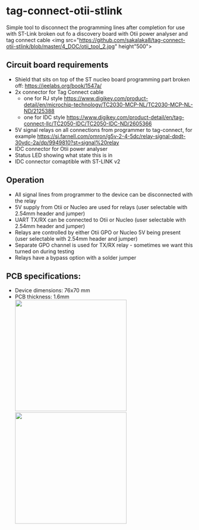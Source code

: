# tag-connect-otii-stlink
Simple tool to disconnect the programming lines after completion for use with ST-Link broken out fo a discovery board with Otii power analyser and tag connect cable
<img src="https://github.com/sakalaka8/tag-connect-otii-stlink/blob/master/4_DOC/otii_tool_2.jpg" height"500">
## Circuit board requirements
 * Shield that sits on top of the ST nucleo board programming part broken off: https://jeelabs.org/book/1547a/
 * 2x connector for Tag Connect cable
   * one for RJ style https://www.digikey.com/product-detail/en/microchip-technology/TC2030-MCP-NL/TC2030-MCP-NL-ND/2125388
   * one for IDC style https://www.digikey.com/product-detail/en/tag-connect-llc/TC2050-IDC/TC2050-IDC-ND/2605366
 * 5V signal relays on all connections from programmer to tag-connect, for example https://si.farnell.com/omron/g5v-2-4-5dc/relay-signal-dpdt-30vdc-2a/dp/9949810?st=signal%20relay
 * IDC connector for Otii power analyser
 * Status LED showing what state this is in
 * IDC connector comaptible with ST-LINK v2
 
## Operation
 * All signal lines from programmer to the device can be disconnected with the relay
 * 5V supply from Otii or Nucleo are used for relays (user selectable with 2.54mm header and jumper)
 * UART TX/RX can be connected to Otii or Nucleo (user selectable with 2.54mm header and jumper)
 * Relays are controlled by either Otii GPO or Nucleo 5V being present (user selectable with 2.54mm header and jumper)
 * Separate GPO channel is used for TX/RX relay - sometimes we want this turned on during testing
 * Relays have a bypass option with a solder jumper

## PCB specifications:
 * Device dimensions: 76x70 mm  
 * PCB thickness: 1.6mm <br/>
<img src="https://github.com/sakalaka8/tag-connect-otii-stlink/blob/master/4_DOC/pcb_top.png" height="300">	<img src="https://github.com/sakalaka8/tag-connect-otii-stlink/blob/master/4_DOC/pcb_angle.png" height="300">
